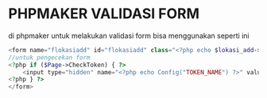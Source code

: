 # PHPMAKER VALIDASI FORM 
di phpmaker untuk melakukan validasi form bisa menggunakan seperti ini
```PHP
<form name="flokasiadd" id="flokasiadd" class="<?php echo $lokasi_add->FormClassName ?>" action="<?php echo CurrentPageName() ?>" method="post">
//untuk pengecekan form
<?php if ($Page->CheckToken) { ?>
    <input type="hidden" name="<?php echo Config("TOKEN_NAME") ?>" value="<?php echo $Page->Token ?>">
<?php } ?>
</form>